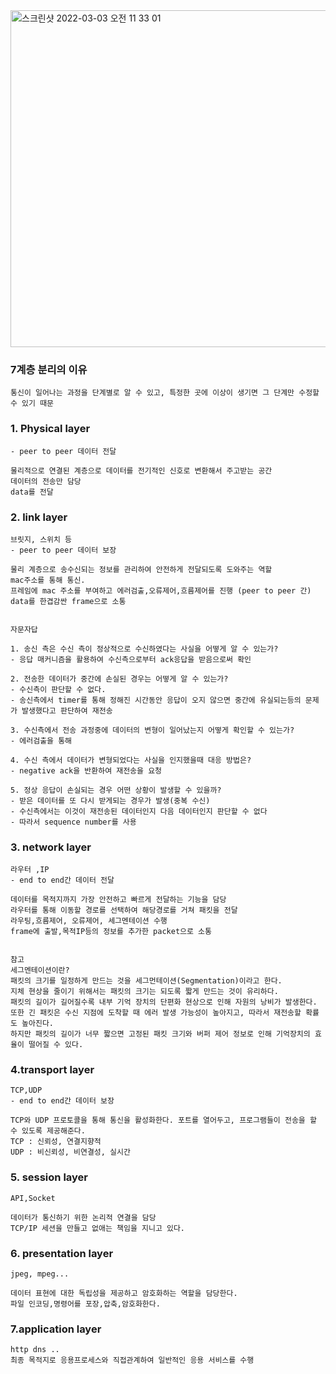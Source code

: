 <img width="539" alt="스크린샷 2022-03-03 오전 11 33 01" src="https://user-images.githubusercontent.com/62214428/156485161-563140ad-3da6-4e4b-80ae-6ecccdcaa1c9.png">

### 7계층 분리의 이유
```
통신이 일어나는 과정을 단계별로 알 수 있고, 특정한 곳에 이상이 생기면 그 단계만 수정할 수 있기 때문
```

### 1. Physical layer
```
- peer to peer 데이터 전달

물리적으로 연결된 계층으로 데이터를 전기적인 신호로 변환해서 주고받는 공간
데이터의 전송만 담당
data를 전달
```

### 2. link layer
```
브릿지, 스위치 등
- peer to peer 데이터 보장

물리 계층으로 송수신되는 정보를 관리하여 안전하게 전달되도록 도와주는 역할
mac주소를 통해 통신. 
프레임에 mac 주소를 부여하고 에러검출,오류제어,흐름제어를 진행 (peer to peer 간)
data를 한겹감싼 frame으로 소통


자문자답 

1. 송신 측은 수신 측이 정상적으로 수신하였다는 사실을 어떻게 알 수 있는가?
- 응답 매커니즘을 활용하여 수신측으로부터 ack응답을 받음으로써 확인

2. 전송한 데이터가 중간에 손실된 경우는 어떻게 알 수 있는가?
- 수신측이 판단할 수 없다.
- 송신측에서 timer를 통해 정해진 시간동안 응답이 오지 않으면 중간에 유실되는등의 문제가 발생했다고 판단하여 재전송

3. 수신측에서 전송 과정중에 데이터의 변형이 일어났는지 어떻게 확인할 수 있는가?
- 에러검출을 통해 

4. 수신 측에서 데이터가 변형되었다는 사실을 인지했을때 대응 방법은?
- negative ack을 반환하여 재전송을 요청

5. 정상 응답이 손실되는 경우 어떤 상황이 발생할 수 있을까?
- 받은 데이터를 또 다시 받게되는 경우가 발생(중복 수신)
- 수신측에서는 이것이 재전송된 데이터인지 다음 데이터인지 판단할 수 없다
- 따라서 sequence number를 사용
```

### 3. network layer
```
라우터 ,IP
- end to end간 데이터 전달

데이터를 목적지까지 가장 안전하고 빠르게 전달하는 기능을 담당
라우터를 통해 이동할 경로를 선택하여 해당경로를 거쳐 패킷을 전달
라우팅,흐름제어, 오류제어, 세그멘테이션 수행
frame에 출발,목적IP등의 정보를 추가한 packet으로 소통


참고
세그멘테이션이란?
패킷의 크기를 일정하게 만드는 것을 세그먼테이션(Segmentation)이라고 한다. 
지체 현상을 줄이기 위해서는 패킷의 크기는 되도록 짧게 만드는 것이 유리하다.
패킷의 길이가 길어질수록 내부 기억 장치의 단편화 현상으로 인해 자원의 낭비가 발생한다. 
또한 긴 패킷은 수신 지점에 도착할 때 에러 발생 가능성이 높아지고, 따라서 재전송할 확률도 높아진다. 
하지만 패킷의 길이가 너무 짧으면 고정된 패킷 크기와 버퍼 제어 정보로 인해 기억장치의 효율이 떨어질 수 있다.
```

### 4.transport layer
```
TCP,UDP
- end to end간 데이터 보장

TCP와 UDP 프로토콜을 통해 통신을 활성화한다. 포트를 열어두고, 프로그램들이 전송을 할 수 있도록 제공해준다.
TCP : 신뢰성, 연결지향적
UDP : 비신뢰성, 비연결성, 실시간
```

### 5. session layer
```
API,Socket

데이터가 통신하기 위한 논리적 연결을 담당
TCP/IP 세션을 만들고 없애는 책임을 지니고 있다.
```

### 6. presentation layer
```
jpeg, mpeg...

데이터 표현에 대한 독립성을 제공하고 암호화하는 역할을 담당한다.
파일 인코딩,명령어를 포장,압축,암호화한다.
```

### 7.application layer
```
http dns .. 
최종 목적지로 응용프로세스와 직접관계하여 일반적인 응용 서비스를 수행
```

